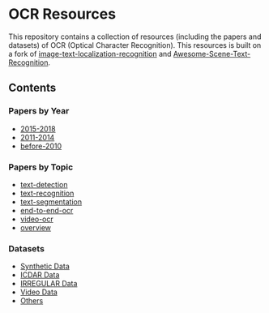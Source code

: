 # OCR Resources
This repository contains a collection of resources (including the papers and datasets) of OCR (Optical Character Recognition).
This resources is built on a fork of [image-text-localization-recognition](https://github.com/whitelok/image-text-localization-recognition) and [Awesome-Scene-Text-Recognition](https://github.com/chongyangtao/Awesome-Scene-Text-Recognition).

## Contents

### Papers by Year
  - [2015-2018](https://github.com/ZumingHuang/ocr-resources/tree/master/papers/papers_by_year/2015-2018.md)
  - [2011-2014](https://github.com/ZumingHuang/ocr-resources/tree/master/papers/papers_by_year/2011-2014.md)
  - [before-2010](https://github.com/ZumingHuang/ocr-resources/tree/master/papers/papers_by_year/before-2010.md)

### Papers by Topic
  - [text-detection](https://github.com/ZumingHuang/ocr-resources/tree/master/papers/papers_by_topic/text-detection.md)
  - [text-recognition](https://github.com/ZumingHuang/ocr-resources/tree/master/papers/papers_by_topic/text-recognition.md)
  - [text-segmentation](https://github.com/ZumingHuang/ocr-resources/tree/master/papers/papers_by_topic/text-segmentation.md)
  - [end-to-end-ocr](https://github.com/ZumingHuang/ocr-resources/blob/master/papers/papers_by_topic/end-to-end-ocr.md)
  - [video-ocr](https://github.com/ZumingHuang/ocr-resources/blob/master/papers/papers_by_topic/video-ocr.md)
  - [overview](https://github.com/ZumingHuang/ocr-resources/blob/master/papers/papers_by_topic/overview.md)

### Datasets
  - [Synthetic Data](https://github.com/ZumingHuang/awesome-ocr-resources/tree/master/datasets/SYNTH_DATA)
  - [ICDAR Data](https://github.com/ZumingHuang/awesome-ocr-resources/tree/master/datasets/ICDAR_DATA)
  - [IRREGULAR Data](https://github.com/ZumingHuang/awesome-ocr-resources/tree/master/datasets/IRREGULAR_DATA)
  - [Video Data](https://github.com/ZumingHuang/awesome-ocr-resources/tree/master/datasets/VIDEO_DATA)
  - [Others](https://github.com/ZumingHuang/awesome-ocr-resources/tree/master/datasets/Others)
